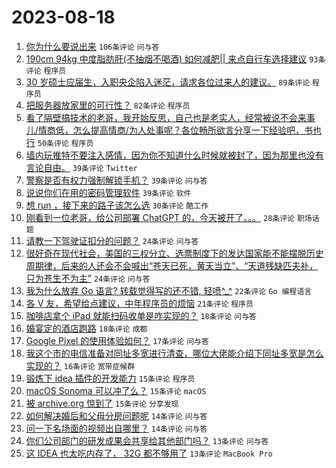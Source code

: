 # 2023-08-18

1. [你为什么要说出来](https://www.v2ex.com/t/966282) `106条评论` `问与答`
1. [190cm 94kg 中度脂肪肝(不抽烟不喝酒) 如何减肥|| 来点自行车选择建议](https://www.v2ex.com/t/966354) `93条评论` `程序员`
1. [30 岁硕士应届生，入职央企陷入迷茫，请求各位过来人的建议。](https://www.v2ex.com/t/966335) `89条评论` `程序员`
1. [把服务器放家里的可行性？](https://www.v2ex.com/t/966307) `82条评论` `程序员`
1. [看了隔壁搞技术的老哥，我开始反思，自己也是老实人，经常被说不会来事儿/情商低，怎么提高情商/为人处事呢？各位畅所欲言分享一下经验吧，书也行](https://www.v2ex.com/t/966357) `50条评论` `程序员`
1. [墙内玩推特不要注入感情，因为你不知道什么时候就被封了，因为那里也没有言论自由。](https://www.v2ex.com/t/966401) `39条评论` `Twitter`
1. [警察是否有权力强制解锁手机？](https://www.v2ex.com/t/966347) `39条评论` `问与答`
1. [说说你们在用的密码管理软件](https://www.v2ex.com/t/966301) `39条评论` `软件`
1. [想 run ，接下来的路子该怎么选](https://www.v2ex.com/t/966294) `30条评论` `酷工作`
1. [刚看到一位老哥，给公司部署 ChatGPT 的，今天被开了。。。](https://www.v2ex.com/t/966323) `28条评论` `职场话题`
1. [请教一下驾驶证扣分的问题？](https://www.v2ex.com/t/966363) `24条评论` `问与答`
1. [很好奇在现代社会，美国的三权分立、选票制度下的发达国家能不能摆脱历史周期律，后来的人还会不会喊出“苍天已死，黄天当立”、“天道残缺匹夫补，只为苍生不为主”](https://www.v2ex.com/t/966333) `24条评论` `问与答`
1. [我为什么放弃 Go 语言? 转载觉得写的还不错, 轻喷^_^](https://www.v2ex.com/t/966394) `22条评论` `Go 编程语言`
1. [各 V 友，希望给点建议，中年程序员的烦恼](https://www.v2ex.com/t/966285) `21条评论` `程序员`
1. [咖啡店拿个 iPad 就能扫码收单是咋实现的？](https://www.v2ex.com/t/966396) `18条评论` `问与答`
1. [婚宴定的酒店跑路](https://www.v2ex.com/t/966296) `18条评论` `成都`
1. [Google Pixel 的使用体验如何？](https://www.v2ex.com/t/966283) `17条评论` `问与答`
1. [我这个市的电信准备对同址多宽进行清查，哪位大佬能介绍下同址多宽是怎么实现的？](https://www.v2ex.com/t/966293) `16条评论` `宽带症候群`
1. [锻炼下 idea 插件的开发能力](https://www.v2ex.com/t/966418) `15条评论` `程序员`
1. [macOS Sonoma 可以冲了么？](https://www.v2ex.com/t/966324) `15条评论` `macOS`
1. [被 archive.org 惊到了](https://www.v2ex.com/t/966303) `15条评论` `分享发现`
1. [如何解决婚后和父母分房问题呢](https://www.v2ex.com/t/966316) `14条评论` `问与答`
1. [问一下名场面的视频出自哪里？](https://www.v2ex.com/t/966288) `14条评论` `问与答`
1. [你们公司部门的研发成果会共享给其他部门吗？](https://www.v2ex.com/t/966319) `13条评论` `问与答`
1. [这 IDEA 也太吃内存了， 32G 都不够用了](https://www.v2ex.com/t/966295) `13条评论` `MacBook Pro`
